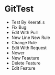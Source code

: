 # GitTest

- Test By Keerati.s
- Fix Bug
- Edit With Pull
- New Line New Rule
- Change Rule
- Edit With Request
- Newer
- New Feauture
- Delete Feature
- Edit Feature
